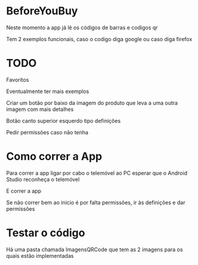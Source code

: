 # BeforeYouBuy 
Neste momento a app já lê os códigos de barras e codigos qr

Tem 2 exemplos funcionais, caso o codigo diga google ou caso diga firefox
# TODO
Favoritos

Eventualmente ter mais exemplos

Criar um botão por baixo da imagem do produto que leva a uma outra imagem com mais detalhes

Botão canto superior esquerdo tipo definições

Pedir permissões caso não tenha

# Como correr a App
Para correr a app ligar por cabo o telemóvel ao PC esperar que o Android Studio reconheça o telemóvel

E correr a app

Se não correr bem ao inicio é por falta permissões, ir às definições e dar permissões

# Testar o código
Há uma pasta chamada ImagensQRCode que tem as 2 imagens para os quais estão implementadas
